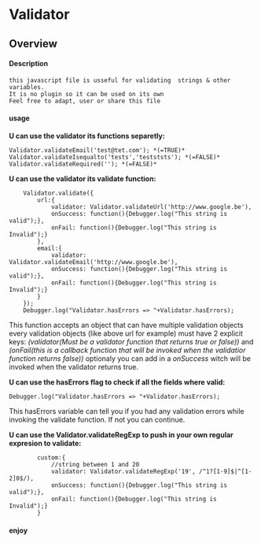 # Validator
## Overview

#### Description	

	this javascript file is usseful for validating 	strings & other variables.
	It is no plugin so it can be used on its own
	Feel free to adapt, user or share this file  
	
#### usage

**U can use the validator its functions separetly:**

	Validator.validateEmail('test@tet.com'); *(=TRUE)*
	Validator.validateIsequalto('tests','testststs'); *(=FALSE)*
	Validator.validateRequired(''); *(=FALSE)*

**U can use the validator its validate function:**

		Validator.validate({
			url:{
				validator: Validator.validateUrl('http://www.google.be'),
				onSuccess: function(){Debugger.log("This string is valid");},
				onFail: function(){Debugger.log("This string is Invalid");}
			},
			email:{
				validator: Validator.validateEmail('http://www.google.be'),
				onSuccess: function(){Debugger.log("This string is valid");},
				onFail: function(){Debugger.log("This string is Invalid");}
			}
		});
		Debugger.log("Validator.hasErrors => "+Validator.hasErrors);
		
This function accepts an object that can have multiple validation objects
every validation objects (like above url for example) must have 2 explicit keys:
*(validator(Must be a validator function that returns true or false))* and *(onFail(this is a callback function that will be invoked when the validatior function returns false))* optionaly you can add in a *onSuccess* witch will be invoked when the validator returns true.

**U can use the hasErrors flag to check if all the fields where valid:**

	Debugger.log("Validator.hasErrors => "+Validator.hasErrors);

This hasErrors variable can tell you if you had any validation errors while invoking the validate function.
If not you can continue.

**U can use the Validator.validateRegExp to push in your own regular expresion to validate:**

			custom:{
				//string between 1 and 20
				validator: Validator.validateRegExp('19', /^1?[1-9]$|^[1-2]0$/),
				onSuccess: function(){Debugger.log("This string is valid");},
				onFail: function(){Debugger.log("This string is Invalid");}
			}
			
#### enjoy